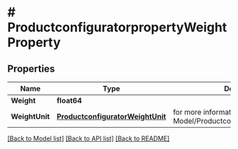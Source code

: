 # # ProductconfiguratorpropertyWeightProperty


## Properties 


Name | Type | Description | Notes
------------ | ------------- | ------------- | -------------
**Weight**| **float64** |   | [optional]
**WeightUnit**| [**ProductconfiguratorWeightUnit**](ProductconfiguratorWeightUnit.md) |  for more information please, see Model/ProductconfiguratorWeightUnit.php  | [optional] [default to PRODUCTCONFIGURATORWEIGHTUNIT_UNKNOWN]


[[Back to Model list]](../../README.md#models) [[Back to API list]](../../README.md#endpoints) [[Back to README]](../../README.md)

